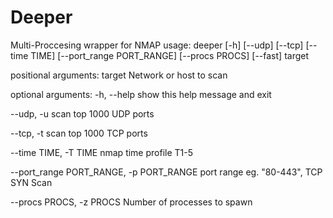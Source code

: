 # Deeper
Multi-Proccesing wrapper for NMAP
usage: deeper [-h] [--udp] [--tcp] [--time TIME] [--port_range PORT_RANGE]
              [--procs PROCS] [--fast]
              target

positional arguments:
  target                Network or host to scan

optional arguments:
  -h, --help            show this help message and exit
  
  --udp, -u             scan top 1000 UDP ports
  
  --tcp, -t             scan top 1000 TCP ports
  
  --time TIME, -T TIME  nmap time profile T1-5
  
  --port_range PORT_RANGE, -p PORT_RANGE
                        port range eg. "80-443", TCP SYN Scan
                        
  --procs PROCS, -z PROCS
                        Number of processes to spawn
                        





